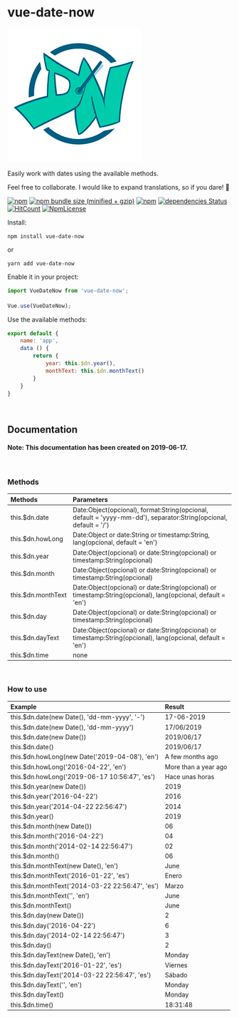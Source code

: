 # vue-date-now

![](images/Logo_DateNow_Vue-min.png)

Easily work with dates using the available methods.

Feel free to collaborate. I would like to expand translations, so if you dare! 🚀

[![npm](https://img.shields.io/npm/v/vue-date-now.svg)](https://www.npmjs.com/package/vue-date-now)
[![npm bundle size (minified + gzip)](https://img.shields.io/bundlephobia/minzip/react.svg)](https://www.npmjs.com/package/vue-date-now)
[![npm](https://img.shields.io/npm/dt/vue-date-now.svg)](https://www.npmjs.com/package/vue-date-now)
[![dependencies Status](https://david-dm.org/Mathiew82/vue-date-now/status.svg)](https://david-dm.org/Mathiew82/vue-date-now)
[![HitCount](http://hits.dwyl.io/Mathiew82/vue-date-now.svg)](http://hits.dwyl.io/Mathiew82/vue-date-now)
[![NpmLicense](https://img.shields.io/npm/l/vue-date-now.svg)](https://www.npmjs.com/package/vue-date-now)

Install:

    npm install vue-date-now

or

    yarn add vue-date-now

Enable it in your project:

```js
import VueDateNow from 'vue-date-now';
    
Vue.use(VueDateNow);
```

Use the available methods:

```js
export default {
    name: 'app',
    data () {
        return {
            year: this.$dn.year(),
            monthText: this.$dn.monthText()
        }
    }
}
```

&nbsp;
## Documentation
    
#### Note: This documentation has been created on 2019-06-17.

&nbsp;
### Methods

| Methods              | Parameters                                                                                                         |
|:---------------------|:-------------------------------------------------------------------------------------------------------------------|
| this.$dn.date        | Date:Object(opcional), format:String(opcional, default = 'yyyy-mm-dd'), separator:String(opcional, default = '/')  |
| this.$dn.howLong     | Date:Object or date:String or timestamp:String, lang(opcional, default = 'en')                                     |
| this.$dn.year        | Date:Object(opcional) or date:String(opcional) or timestamp:String(opcional)                                       |
| this.$dn.month       | Date:Object(opcional) or date:String(opcional) or timestamp:String(opcional)                                       |
| this.$dn.monthText   | Date:Object(opcional) or date:String(opcional) or timestamp:String(opcional), lang(opcional, default = 'en')       |
| this.$dn.day         | Date:Object(opcional) or date:String(opcional) or timestamp:String(opcional)                                       |
| this.$dn.dayText     | Date:Object(opcional) or date:String(opcional) or timestamp:String(opcional), lang(opcional, default = 'en')       |
| this.$dn.time        | none                                                                                                               |

&nbsp;
### How to use

| Example                                                        | Result                    |
|:---------------------------------------------------------------|:--------------------------|
| this.$dn.date(new Date(), 'dd-mm-yyyy', '-')                   | 17-06-2019                |
| this.$dn.date(new Date(), 'dd-mm-yyyy')                        | 17/06/2019                |
| this.$dn.date(new Date())                                      | 2019/06/17                |
| this.$dn.date()                                                | 2019/06/17                |
| this.$dn.howLong(new Date('2019-04-08'), 'en')                 | A few months ago          |
| this.$dn.howLong('2016-04-22', 'en')                           | More than a year ago      |
| this.$dn.howLong('2019-06-17 10:56:47', 'es')                  | Hace unas horas           |
| this.$dn.year(new Date())                                      | 2019                      |
| this.$dn.year('2016-04-22')                                    | 2016                      |
| this.$dn.year('2014-04-22 22:56:47')                           | 2014                      |
| this.$dn.year()                                                | 2019                      |
| this.$dn.month(new Date())                                     | 06                        |
| this.$dn.month('2016-04-22')                                   | 04                        |
| this.$dn.month('2014-02-14 22:56:47')                          | 02                        |
| this.$dn.month()                                               | 06                        |
| this.$dn.monthText(new Date(), 'en')                           | June                      |
| this.$dn.monthText('2016-01-22', 'es')                         | Enero                     |
| this.$dn.monthText('2014-03-22 22:56:47', 'es')                | Marzo                     |
| this.$dn.monthText('', 'en')                                   | June                      |
| this.$dn.monthText()                                           | June                      |
| this.$dn.day(new Date())                                       | 2                         |
| this.$dn.day('2016-04-22')                                     | 6                         |
| this.$dn.day('2014-02-14 22:56:47')                            | 3                         |
| this.$dn.day()                                                 | 2                         |
| this.$dn.dayText(new Date(), 'en')                             | Monday                    |
| this.$dn.dayText('2016-01-22', 'es')                           | Viernes                   |
| this.$dn.dayText('2014-03-22 22:56:47', 'es')                  | Sábado                    |
| this.$dn.dayText('', 'en')                                     | Monday                    |
| this.$dn.dayText()                                             | Monday                    |
| this.$dn.time()                                                | 18:31:48                  |
